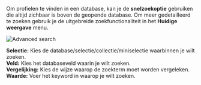 Om profielen te vinden in een database, kan je de **snelzoekoptie**
gebruiken die altijd zichbaar is boven de geopende database. Om meer
gedetailleerd te zoeken gebruik je de uitgebreide zoekfunctionaliteit in
het **Huidige weergave** menu.

![Advanced search](Advanced%20search.png)

**Selectie:** Kies de database/selectie/collectie/miniselectie
waarbinnen je wilt zoeken.**\
 Veld:** Kies het databaseveld waarin je wilt zoeken. \
**Vergelijking:** Kies de wijze waarop de zoekterm moet worden
vergeleken. \
**Waarde:** Voer het keyword in waarop je wilt zoeken.
